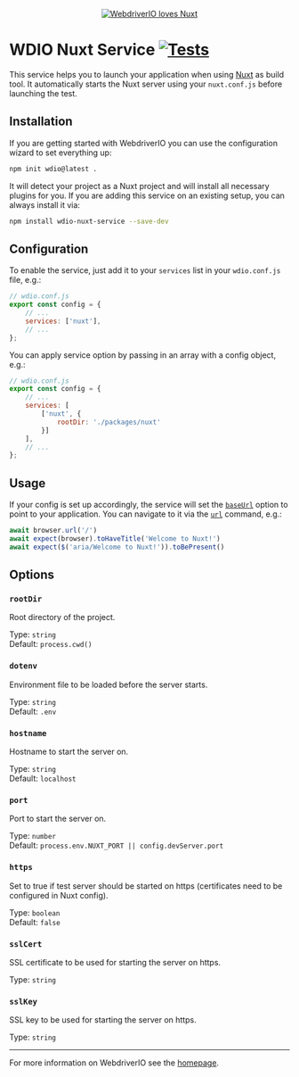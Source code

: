 <p align="center">
    <a href="https://webdriver.io/">
        <img alt="WebdriverIO loves Nuxt" src="https://raw.githubusercontent.com/webdriverio-community/wdio-nuxt-service/main/.github/assets/banner.png">
    </a>
</p>

# WDIO Nuxt Service [![Tests](https://github.com/webdriverio-community/wdio-nuxt-service/actions/workflows/test.yml/badge.svg?branch=main)](https://github.com/webdriverio-community/wdio-nuxt-service/actions/workflows/test.yml)

This service helps you to launch your application when using [Nuxt](https://nuxt.com/) as build tool. It automatically starts the Nuxt server using your `nuxt.conf.js` before launching the test.

## Installation

If you are getting started with WebdriverIO you can use the configuration wizard to set everything up:

```sh
npm init wdio@latest .
```

It will detect your project as a Nuxt project and will install all necessary plugins for you. If you are adding this service on an existing setup, you can always install it via:

```bash
npm install wdio-nuxt-service --save-dev
```

## Configuration

To enable the service, just add it to your `services` list in your `wdio.conf.js` file, e.g.:

```js
// wdio.conf.js
export const config = {
    // ...
    services: ['nuxt'],
    // ...
};
```

You can apply service option by passing in an array with a config object, e.g.:

```js
// wdio.conf.js
export const config = {
    // ...
    services: [
        ['nuxt', {
            rootDir: './packages/nuxt'
        }]
    ],
    // ...
};
```

## Usage

If your config is set up accordingly, the service will set the [`baseUrl`](https://webdriver.io/docs/configuration#baseurl) option to point to your application. You can navigate to it via the [`url`](https://webdriver.io/docs/api/browser/url) command, e.g.:

```ts
await browser.url('/')
await expect(browser).toHaveTitle('Welcome to Nuxt!')
await expect($('aria/Welcome to Nuxt!')).toBePresent()
```

## Options

### `rootDir`

Root directory of the project.

Type: `string`<br />
Default: `process.cwd()`

### `dotenv`

Environment file to be loaded before the server starts.

Type: `string`<br />
Default: `.env`

### `hostname`

Hostname to start the server on.

Type: `string`<br />
Default: `localhost`

### `port`

Port to start the server on.

Type: `number`<br />
Default: `process.env.NUXT_PORT || config.devServer.port`

### `https`

Set to true if test server should be started on https (certificates need to be configured in Nuxt config).

Type: `boolean`<br />
Default: `false`

### `sslCert`

SSL certificate to be used for starting the server on https.

Type: `string`

### `sslKey`

SSL key to be used for starting the server on https.

Type: `string`

----

For more information on WebdriverIO see the [homepage](https://webdriver.io).
